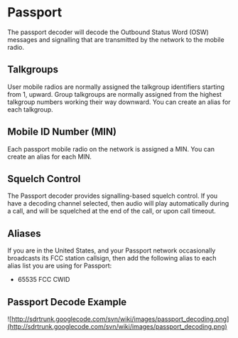 # Passport #

The passport decoder will decode the Outbound Status Word (OSW) messages and signalling that are transmitted by the network to the mobile radio.

## Talkgroups ##

User mobile radios are normally assigned the talkgroup identifiers starting from 1, upward.  Group talkgroups are normally assigned from the highest talkgroup numbers working their way downward.  You can create an alias for each talkgroup.

## Mobile ID Number (MIN) ##

Each passport mobile radio on the network is assigned a MIN.  You can create an alias for each MIN.

## Squelch Control ##

The Passport decoder provides signalling-based squelch control.  If you have a decoding channel selected, then audio will play automatically during a call, and will be squelched at the end of the call, or upon call timeout.

## Aliases ##

If you are in the United States, and your Passport network occasionally broadcasts its FCC station callsign, then add the following alias to each alias list you are using for Passport:

  * 65535 FCC CWID

## Passport Decode Example ##

![http://sdrtrunk.googlecode.com/svn/wiki/images/passport_decoding.png](http://sdrtrunk.googlecode.com/svn/wiki/images/passport_decoding.png)